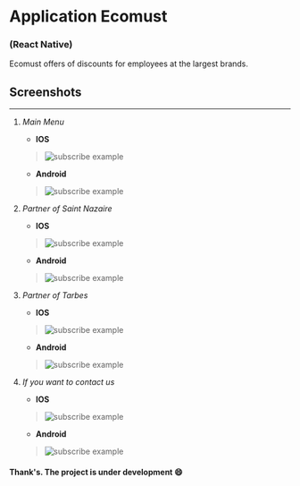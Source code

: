 # Application Ecomust
### (React Native)

Ecomust offers of discounts for employees at the largest brands.


## Screenshots

-------------------

  1. *Main Menu*
      * **IOS**
     >![subscribe example](./image/notfound.png)
      * **Android**
     >![subscribe example](./image/notfound.png)

  2. *Partner of Saint Nazaire* 
      * **IOS**
     >![subscribe example](./image/notfound.png)
      * **Android**
     >![subscribe example](./image/notfound.png)

  3. *Partner of Tarbes*
      * **IOS**
     >![subscribe example](./image/notfound.png)
      * **Android**
     >![subscribe example](./image/notfound.png)

  3. *If you want to contact us*
      * **IOS**
     >![subscribe example](./image/notfound.png)
      * **Android**
     >![subscribe example](./image/notfound.png)



#### Thank's. The project is under development :smile:
